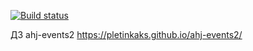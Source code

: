 [![Build status](https://ci.appveyor.com/api/projects/status/383abwks07dnxo2r?svg=true)](https://ci.appveyor.com/project/Pletinkaks/ahj-events2)

 ДЗ ahj-events2 https://pletinkaks.github.io/ahj-events2/